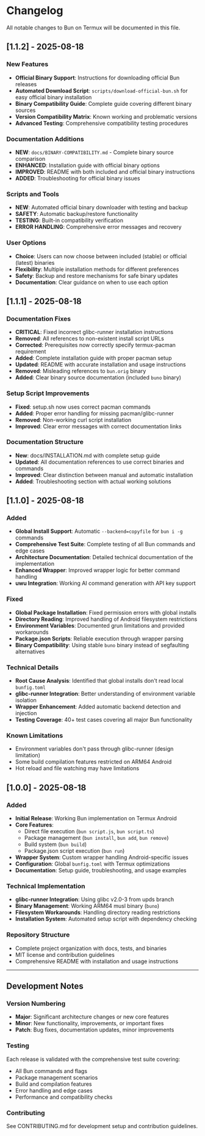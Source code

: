 # Changelog

All notable changes to Bun on Termux will be documented in this file.

## [1.1.2] - 2025-08-18

### New Features
- **Official Binary Support**: Instructions for downloading official Bun releases
- **Automated Download Script**: `scripts/download-official-bun.sh` for easy official binary installation
- **Binary Compatibility Guide**: Complete guide covering different binary sources
- **Version Compatibility Matrix**: Known working and problematic versions
- **Advanced Testing**: Comprehensive compatibility testing procedures

### Documentation Additions
- **NEW**: `docs/BINARY-COMPATIBILITY.md` - Complete binary source comparison
- **ENHANCED**: Installation guide with official binary options
- **IMPROVED**: README with both included and official binary instructions
- **ADDED**: Troubleshooting for official binary issues

### Scripts and Tools
- **NEW**: Automated official binary downloader with testing and backup
- **SAFETY**: Automatic backup/restore functionality
- **TESTING**: Built-in compatibility verification
- **ERROR HANDLING**: Comprehensive error messages and recovery

### User Options
- **Choice**: Users can now choose between included (stable) or official (latest) binaries
- **Flexibility**: Multiple installation methods for different preferences
- **Safety**: Backup and restore mechanisms for safe binary updates
- **Documentation**: Clear guidance on when to use each option

## [1.1.1] - 2025-08-18

### Documentation Fixes
- **CRITICAL**: Fixed incorrect glibc-runner installation instructions
- **Removed**: All references to non-existent install script URLs
- **Corrected**: Prerequisites now correctly specify termux-pacman requirement
- **Added**: Complete installation guide with proper pacman setup
- **Updated**: README with accurate installation and usage instructions
- **Removed**: Misleading references to `bun.orig` binary
- **Added**: Clear binary source documentation (included `buno` binary)

### Setup Script Improvements
- **Fixed**: setup.sh now uses correct pacman commands
- **Added**: Proper error handling for missing pacman/glibc-runner
- **Removed**: Non-working curl script installation
- **Improved**: Clear error messages with correct documentation links

### Documentation Structure
- **New**: docs/INSTALLATION.md with complete setup guide
- **Updated**: All documentation references to use correct binaries and commands
- **Improved**: Clear distinction between manual and automatic installation
- **Added**: Troubleshooting section with actual working solutions

## [1.1.0] - 2025-08-18

### Added
- **Global Install Support**: Automatic `--backend=copyfile` for `bun i -g` commands
- **Comprehensive Test Suite**: Complete testing of all Bun commands and edge cases
- **Architecture Documentation**: Detailed technical documentation of the implementation
- **Enhanced Wrapper**: Improved wrapper logic for better command handling
- **uwu Integration**: Working AI command generation with API key support

### Fixed
- **Global Package Installation**: Fixed permission errors with global installs
- **Directory Reading**: Improved handling of Android filesystem restrictions
- **Environment Variables**: Documented grun limitations and provided workarounds
- **Package.json Scripts**: Reliable execution through wrapper parsing
- **Binary Compatibility**: Using stable `buno` binary instead of segfaulting alternatives

### Technical Details
- **Root Cause Analysis**: Identified that global installs don't read local `bunfig.toml`
- **glibc-runner Integration**: Better understanding of environment variable isolation
- **Wrapper Enhancement**: Added automatic backend detection and injection
- **Testing Coverage**: 40+ test cases covering all major Bun functionality

### Known Limitations
- Environment variables don't pass through glibc-runner (design limitation)
- Some build compilation features restricted on ARM64 Android
- Hot reload and file watching may have limitations

## [1.0.0] - 2025-08-18

### Added
- **Initial Release**: Working Bun implementation on Termux Android
- **Core Features**:
  - Direct file execution (`bun script.js`, `bun script.ts`)
  - Package management (`bun install`, `bun add`, `bun remove`)
  - Build system (`bun build`)
  - Package.json script execution (`bun run`)
- **Wrapper System**: Custom wrapper handling Android-specific issues
- **Configuration**: Global `bunfig.toml` with Termux optimizations
- **Documentation**: Setup guide, troubleshooting, and usage examples

### Technical Implementation
- **glibc-runner Integration**: Using glibc v2.0-3 from upds branch
- **Binary Management**: Working ARM64 musl binary (`buno`)
- **Filesystem Workarounds**: Handling directory reading restrictions
- **Installation System**: Automated setup script with dependency checking

### Repository Structure
- Complete project organization with docs, tests, and binaries
- MIT license and contribution guidelines
- Comprehensive README with installation and usage instructions

---

## Development Notes

### Version Numbering
- **Major**: Significant architecture changes or new core features
- **Minor**: New functionality, improvements, or important fixes
- **Patch**: Bug fixes, documentation updates, minor improvements

### Testing
Each release is validated with the comprehensive test suite covering:
- All Bun commands and flags
- Package management scenarios
- Build and compilation features
- Error handling and edge cases
- Performance and compatibility checks

### Contributing
See CONTRIBUTING.md for development setup and contribution guidelines.